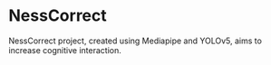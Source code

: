 # NessCorrect
NessCorrect project, created using Mediapipe and YOLOv5, aims to increase cognitive interaction.
